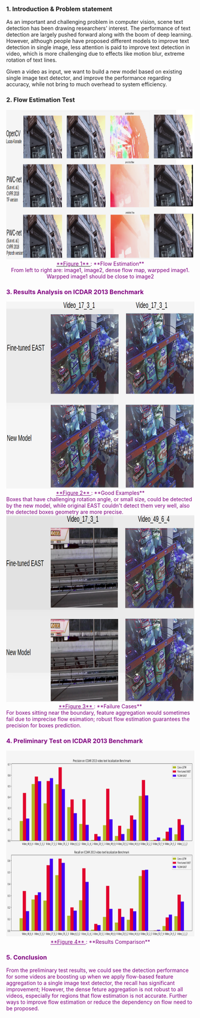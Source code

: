 
### 1. Introduction & Problem statement 
As an important and challenging problem in computer vision, scene text detection has been drawing researchers' interest. The performance of text detection are largely pushed forward along with the boom of deep learning.
However, although people have proposed different models to improve text detection in single image, less attention is paid to improve text detection in video, which is more challenging due to effects like motion blur, extreme rotation of text lines. 

Given a video as input, we want to build a new model based on existing single image text detector, and improve the performance regarding accuracy, while not bring to much overhead to system efficiency. 

### 2. Flow Estimation  Test

<img src="images/flow_c.png" style="width:1200px;height:400px;">
<caption><center> <u> <font color='purple'> **Figure 1** </u><font color='purple'>  : **Flow Estimation**<br> From left to right are: image1, image2, dense flow map, warpped image1. Warpped image1 should be close to image2</center></caption>

### 3. Results Analysis on ICDAR 2013 Benchmark

<img src="images/good.png" style="width:900px;height:500px;">
<caption><center> <u> <font color='purple'> **Figure 2** </u><font color='purple'>  : **Good Examples**<br></center> Boxes that have challenging rotation angle, or small size, could be detected by the new model, while original EAST couldn't detect them very well, also the detected boxes geometry are more precise.</caption>

<img src="images/fail.png" style="width:900px;height:500px;">
<caption><center> <u> <font color='purple'> **Figure 3** </u><font color='purple'>  : **Failure Cases**<br> </center>For boxes sitting near the boundary, feature aggregation would sometimes fail due to imprecise flow esimation; robust flow estimation guarantees the precision for boxes prediction.</caption>

### 4. Preliminary Test on ICDAR 2013 Benchmark

<img src="images/comp.png" style="width:1000px;height:500px;">
<caption><center> <u> <font color='purple'> **Figure 4** </u><font color='purple'>  : **Results Comparison**<br> </center></caption>

### 5. Conclusion

From the preliminary test results, we could see the detection performance for some videos are boosting up when we apply flow-based feature aggregation to a single image text detector, the recall has significant improvement; However, the dense feture aggregation is not robust to all videos, especially for regions that flow estimation is not accurate. Further ways to improve flow estimation or reduce the dependency on flow need to be proposed. 
